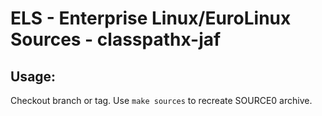 # ELS - Enterprise Linux/EuroLinux Sources - classpathx-jaf
 
## Usage:
  Checkout branch or tag. Use `make sources` to recreate  SOURCE0 archive.
